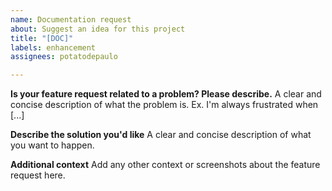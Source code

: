 ```yaml
---
name: Documentation request
about: Suggest an idea for this project
title: "[DOC]"
labels: enhancement
assignees: potatodepaulo

---
```


**Is your feature request related to a problem? Please describe.**
A clear and concise description of what the problem is. Ex. I'm always frustrated when [...]

**Describe the solution you'd like**
A clear and concise description of what you want to happen.

**Additional context**
Add any other context or screenshots about the feature request here.

